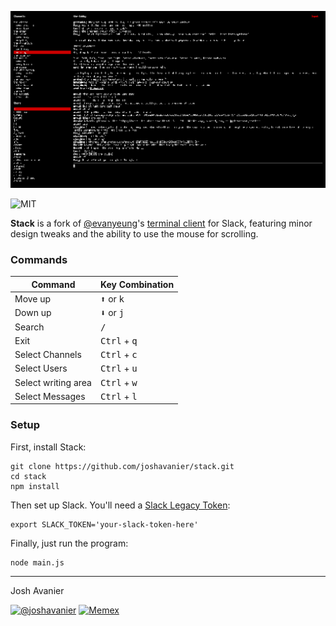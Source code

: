 [![Screenshot](screenshot.png)](https://joshavanier.itch.io/log/)

![MIT](https://joshavanier.github.io/badges/svg/mit.svg)

**Stack** is a fork of [@evanyeung](https://github.com/evanyeung)'s [terminal client](https://github.com/evanyeung/terminal-slack) for Slack, featuring minor design tweaks and the ability to use the mouse for scrolling.

### Commands

| Command | Key Combination |
| ------- | --------------- |
| Move up | <kbd>⬆</kbd> or <kbd>k</kbd> |
| Down up | <kbd>⬇</kbd> or <kbd>j</kbd> |
| Search | <kbd>/</kbd> |
| Exit | <kbd>Ctrl</kbd> + <kbd>q</kbd> |
| Select Channels | <kbd>Ctrl</kbd> + <kbd>c</kbd> |
| Select Users | <kbd>Ctrl</kbd> + <kbd>u</kbd> |
| Select writing area | <kbd>Ctrl</kbd> + <kbd>w</kbd> |
| Select Messages | <kbd>Ctrl</kbd> + <kbd>l</kbd> |

### Setup

First, install Stack:

```
git clone https://github.com/joshavanier/stack.git
cd stack
npm install
```

Then set up Slack. You'll need a [Slack Legacy Token](https://api.slack.com/custom-integrations/legacy-tokens):

```
export SLACK_TOKEN='your-slack-token-here'
```

Finally, just run the program:

```
node main.js
```

---

Josh Avanier

[![@joshavanier](https://joshavanier.github.io/badges/svg/twitter.svg)](https://twitter.com/joshavanier) [![Memex](https://joshavanier.github.io/badges/svg/website.svg)](https://joshavanier.github.io)
